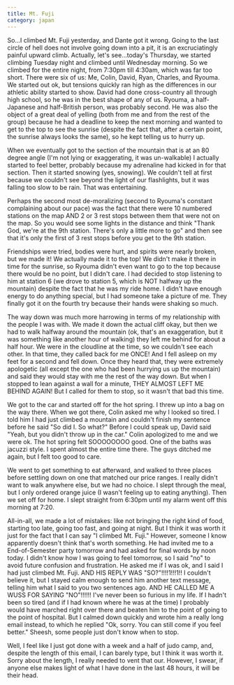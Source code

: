 ```yaml
---
title: Mt. Fuji
category: japan
---
```

So...I climbed Mt. Fuji yesterday, and Dante got it wrong. Going to the last circle of hell does not involve going down into a pit, it is an excruciatingly painful upward climb. Actually, let's see...today's Thursday, we started climbing Tuesday night and climbed until Wednesday morning. So we climbed for the entire night, from 7:30pm till 4:30am, which was far too short. There were six of us: Me, Colin, David, Ryan, Charles, and Ryouma. We started out ok, but tensions quickly ran high as the differences in our athletic ability started to show. David had done cross-country all through high school, so he was in the best shape of any of us. Ryouma, a half-Japanese and half-British person, was probably second. He was also the object of a great deal of yelling (both from me and from the rest of the group) because he had a deadline to keep the next morning and wanted to get to the top to see the sunrise (despite the fact that, after a certain point, the sunrise always looks the same), so he kept telling us to hurry up.

When we eventually got to the section of the mountain that is at an 80 degree angle (I'm not lying or exaggerating, it was un-walkable) I actually started to feel better, probably because my adrenaline had kicked in for that section. Then it started snowing (yes, snowing). We couldn't tell at first because we couldn't see beyond the light of our flashlights, but it was falling too slow to be rain. That was entertaining.

Perhaps the second most de-moralizing (second to Ryouma's constant complaining about our pace) was the fact that there were 10 numbered stations on the map AND 2 or 3 rest stops between them that were not on the map. So you would see some lights in the distance and think "Thank God, we're at the 9th station. There's only a little more to go" and then see that it's only the first of 3 rest stops before you get to the 9th station.

Friendships were tried, bodies were hurt, and spirits were nearly broken, but we made it! We actually made it to the top! We didn't make it there in time for the sunrise, so Ryouma didn't even want to go to the top because there would be no point, but I didn't care. I had decided to stop listening to him at station 6 (we drove to station 5, which is NOT halfway up the mountain) despite the fact that he was my ride home. I didn't have enough energy to do anything special, but I had someone take a picture of me. They finally got it on the fourth try because their hands were shaking so much.

The way down was much more harrowing in terms of my relationship with the people I was with. We made it down the actual cliff okay, but then we had to walk halfway around the mountain (ok, that's an exaggeration, but it was something like another hour of walking) they left me behind for about a half hour. We were in the cloudline at the time, so we couldn't see each other. In that time, they called back for me ONCE! And I fell asleep on my feet for a second and fell down. Once they heard that, they were extremely apologetic (all except the one who had been hurrying us up the mountain) and said they would stay with me the rest of the way down. But when I stopped to lean against a wall for a minute, THEY ALMOST LEFT ME BEHIND AGAIN! But I called for them to stop, so it wasn't that bad this time.

We got to the car and started off for the hot spring. I threw up into a bag on the way there. When we got there, Colin asked me why I looked so tired. I told him I had just climbed a mountain and couldn't finish my sentence before he said "So did I. So what?" Before I could speak up, David said "Yeah, but you didn't throw up in the car." Colin apologized to me and we were ok. The hot spring felt SOOOOOOOO good. One of the baths was jacuzzi style. I spent almost the entire time there. The guys ditched me again, but I felt too good to care.

We went to get something to eat afterward, and walked to three places before settling down on one that matched our price ranges. I really didn't want to walk anywhere else, but we had no choice. I slept through the meal, but I only ordered orange juice (I wasn't feeling up to eating anything). Then we set off for home. I slept straight from 6:30pm until my alarm went off this morning at 7:20.

All-in-all, we made a lot of mistakes: like not bringing the right kind of food, starting too late, going too fast, and going at night. But I think it was worth it just for the fact that I can say "I climbed Mt. Fuji." However, someone I know apparently doesn't think that's worth something. He had invited me to a End-of-Semester party tomorrow and had asked for final words by noon today. I didn't know how I was going to feel tomorrow, so I said "no" to avoid future confusion and frustration. He asked me if I was ok, and I said I had just climbed Mt. Fuji. AND HIS REPLY WAS "SO?"!!!!1!!!1!! I couldn't believe it, but I stayed calm enough to send him another text message, telling him what I said to you two sentences ago. AND HE CALLED ME A WUSS FOR SAYING "NO"!!!!!! I've never been so furious in my life. If I hadn't been so tired (and if I had known where he was at the time) I probably would have marched right over there and beaten him to the point of going to the point of hospital. But I calmed down quickly and wrote him a really long email instead, to which he replied "Ok, sorry. You can still come if you feel better." Sheesh, some people just don't know when to stop.

Well, I feel like I just got done with a week and a half of judo camp, and, despite the length of this email, I can barely type, but I think it was worth it. Sorry about the length, I really needed to vent that our. However, I swear, if anyone else makes light of what I have done in the last 48 hours, it will be their head.
